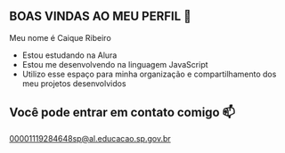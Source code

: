 ## BOAS VINDAS AO MEU PERFIL 👋

Meu nome é Caique Ribeiro

- Estou estudando na Alura
- Estou me desenvolvendo na linguagem JavaScript
- Utilizo esse espaço para minha organização e compartilhamento dos meu projetos desenvolvidos

## Você pode entrar em contato comigo 📫

00001119284648sp@al.educacao.sp.gov.br
